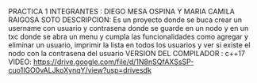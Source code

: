PRACTICA 1 
INTEGRANTES : DIEGO MESA OSPINA Y MARIA CAMILA RAIGOSA SOTO
DESCRIPCION: Es un proyecto donde se buca crear un username con usuario y contrasena donde se guarde en un nodo y en un txc donde se abra un menu y cumpla las funcionalidades como agregar y eliminar un usuario, imprimir la lista en todos los usuarios y ver si existe el nodo con la contrasena del usuario
VERSION DEL COMPILADOR : c++17
VIDEO: https://drive.google.com/file/d/1N8nSQfAXSsSP-cuo1IGO0vALJkoXynqY/view?usp=drivesdk

